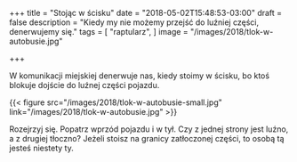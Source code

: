 +++
title = "Stojąc w ścisku"
date = "2018-05-02T15:48:53-03:00"
draft = false
description = "Kiedy my nie możemy przejść do luźniej części, denerwujemy się."
tags = [ "raptularz", ]
image = "/images/2018/tlok-w-autobusie.jpg"

+++

W komunikacji miejskiej denerwuje nas, kiedy stoimy w ścisku, bo ktoś blokuje
dojście do luźnej części pojazdu.

{{< figure src="/images/2018/tlok-w-autobusie-small.jpg"
    link="/images/2018/tlok-w-autobusie.jpg" >}}

Rozejrzyj się. Popatrz wprzód pojazdu i w tył. Czy z jednej strony jest luźno, a
z drugiej tłoczno? Jeżeli stoisz na granicy zatłoczonej części, to osobą tą
jesteś niestety ty.
